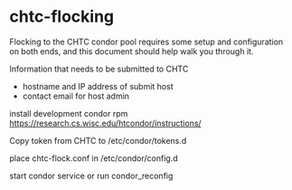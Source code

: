 # chtc-flocking

Flocking to the CHTC condor pool requires some setup and configuration on both ends, and this document should help walk you through it.

Information that needs to be submitted to CHTC
* hostname and IP address of submit host
* contact email for host admin

install development condor rpm
	https://research.cs.wisc.edu/htcondor/instructions/

Copy token from CHTC to 
	/etc/condor/tokens.d

place chtc-flock.conf in 
	/etc/condor/config.d

start condor service or run condor_reconfig
